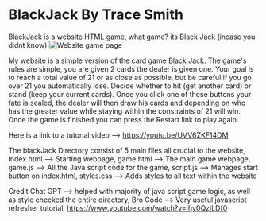 # BlackJack By Trace Smith
BlackJack is a website HTML game, what game? its Black Jack (incase you didnt know)
![Website game page](https://github.com/user-attachments/assets/f464dde4-e401-4123-9267-b518dfcdec27)

My website is a simple version of the card game Black Jack. The game's rules are simple, you are given 2 cards the dealer is given one. Your goal is to reach a total value of 21 or as close as possible, but be careful if you go over 21 you automatically lose. Decide whether to hit (get another card) or stand (keep your current cards). Once you click one of these buttons your fate is sealed, the dealer will then draw his cards and depending on who has the greater value while staying within the constraints of 21 will win. Once the game is finished you can press the Restart link to play again.

Here is a link to a tutorial video --> https://youtu.be/UVV6ZKF14DM

The blackJack Directory consist of 5 main files all crucial to the website,
Index.html --> Starting webpage,
game.html --> The main game webpage,
game.js --> All the Java script code for the game,
script.js --> Manages start button on index.html,
styles.css --> Adds styles to all text within the website

Credit
Chat GPT --> helped with majority of java script game logic, as well as style checked the entire directory,
Bro Code --> Very useful javascript refresher tutorial, https://www.youtube.com/watch?v=Ihy0QziLDf0

